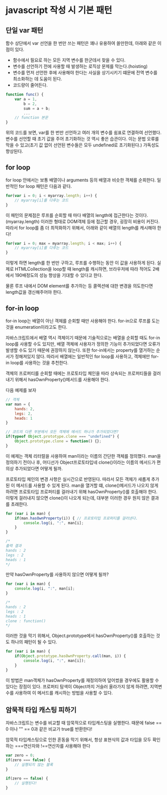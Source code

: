 # javascript 작성 시 기본 패턴

## 단일 var 패턴
함수 상단에서 var 선언을 한 번만 쓰는 패턴은 꽤나 유용하여 쓸만한데, 아래와 같은 이점이 있다.

* 함수에서 필요로 하는 모든 지역 변수를 한군데서 찾을 수 있다.
* 변수를 선언하기 전에 사용할 때 발생하는 로직상 문제를 막는다.(hoisting)
* 변수를 먼저 선언한 후에 사용해야 한다는 사실을 상기시키기 떄문에 전역 변수를 최소화하는 데 도움이 된다.
* 코드량이 줄어든다.

```javascript
function func() {
	var a = 1,
		b = 2,
		sum = a + b;
		...
	// function 본문
}
```

위의 코드를 보면, var를 한 번만 선언하고 여러 개의 변수를 쉼표로 연결하여 선언했다. 변수를 선언할 때 초기 값을 주어 초기화하는 것 역시 좋은 습관이다. 이는 문법 오류를 막을 수 있고(초기 값 없이 선언된 변수들은 모두 undefined로 초기화된다.) 가독성도 향상된다.

## for loop

for loop 안에서는 보통 배열이나 arguments 등의 배열과 비슷한 객체를 순회한다. 일반적인 for loop 패턴은 다음과 같다.

```javascript
for(var i = 0; i < myarray.length; i++) {
	// myarray[i]를 다루는 코드
}
```

이 패턴의 문제점은 루프를 순회할 때 마다 배열의 length에 접근한다는 것이다.(myarray.length) 이러한 형태로 DOM객체 등에 접근할 경우, 굉장히 비용이 커진다. 따라서 for loop를 좀 더 최적화하기 위해서, 아래와 같이 배열의 length를 캐시해야 한다!

```javascript
for(var i = 0; max = myarray.length; i < max; i++) {
	// myarray[i]를 다루는 코드
}
```

이렇게 하면 length를 한 번만 구하고, 루프를 수행하는 동안 이 값을 사용하게 된다. 실제로 HTMLCollection을 loop할 때 length를 캐시하면, 브라우저에 따라 적어도 2배에서 190배정도의 성능 향상을 기대할 수 있다고 한다.

물론 루프 내에서 DOM element를 추가하는 등 콜렉션에 대한 변경을 의도한다면 length값을 갱신해주어야 한다.

## for-in loop

for-in loop는 배열이 아닌 객체를 순회할 때만 사용해야 한다. for-in으로 루프를 도는 것을 enumeration이라고도 한다.

자바스크립트에서 배열 역시 객체이기 때문에 기술적으로는 배열을 순회할 때도 for-in loop를 사용할 수도 있지만, 배열 객체에 사용자가 정의한 기능이 추가되었다면 오류가 발생할 수도 있기 때문에 권장하지 않는다. 또한 for-in에서는 property를 열거하는 순서가 정해져있지 않다. 따라서 배열에는 일반적인 for loop를 사용하고, 객체에만 for-in loop를 사용하는 것을 추천한다.

객체의 프로퍼티를 순회할 때에는 프로토타입 체인을 따라 상속되는 프로퍼티들을 걸러내기 위해서 hasOwnProperty()메서드를 사용해야 한다.

다음 예제를 보자

```javascript
// 객체
var man = {
	hands: 2,
	legs: 2,
	heads: 1
}

// 코드의 다른 부분에서 모든 객체에 메서드 하나가 추가되었다면?
if(typeof Object.prototype.clone === "undefined") {
	Object.prototype.clone = function() {};
}
```

이 예제는 객체 리터럴을 사용하여 man이라는 이름의 간단한 객체를 정의했다. man을 정의하기 전이나 후, 어디선가 Object프로토타입네 clone()이라는 이름의 메서드가 편의상 추가되었다면 어떻게 될까.

프로토타입 체인의 변경 사항은 실시간으로 반영된다. 따라서 모든 객체가 새롭게 추가된 이 메서드를 사용할 수 있게 된다. man을 열거할 떄, clone()메서드가 나오지 않게 하려면 프로토타입 프로퍼티를 걸러내기 위해 hasOwnProperty()를 호출해야 한다. 이렇게 걸러내지 않으면 clone()이 나오게 되는데, 대부분 이러한 경우 원치 않은 결과를 초래한다.

```javascript
for (var i in man) {
	if(man.hasOwnProperty(i)) { // 프로토타입 프로퍼티를 걸러낸다.
		console.log(i, ":", man[i];
	}
}

/*
출력 결과
hands : 2
legs : 2
heads : 1
*/
```

만약 hasOwnProperty를 사용하지 않으면 어떻게 될까?

```javascript
for (var i in man) {
	console.log(i, ":", man[i];
}

/*
hands : 2
legs : 2
heads : 1
clone : function()
*/
```

이러한 것을 막기 위해서, Object.prototype에서 hasOwnProperty()를 호출하는 것도 하나의 패턴이 될 수 있다.

```javascript
for (var i in man) {
	if(Object.prototype.hasOwnProperty.call(man, i)) {
		console.log(i, ":", man[i]);
	}
}
```

이 방법은 man객체가 hasOwnProperty를 재정의하여 덮어썼을 경우에도 활용할 수 있다는 장점이 있다. 프로퍼티 탐색이 Object까지 거슬러 올라가지 않게 하려면, 지역변수를 사용하여 이 메서드를 캐시하는 방법을 사용할 수 있다.

## 암묵적 타입 캐스팅 피하기

자바스크립트는 변수를 비교할 때 암묵적으로 타입캐스팅을 실행한다. 때문에 false == 0 이나 "" == 0과 같은 비교가 true를 반환한다!

암묵적 타입캐스팅으로 인한 혼동을 막기 위해서, 항상 표현식의 값과 타입을 모두 확인하는 ===연산자와 !==연산자를 사용해야 한다

```javascript
var zero = 0;
if(zero === false) {
	// 실행되지 않는 블록
}

if(zero == false) {
	// 실행된다!
}
```
